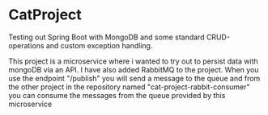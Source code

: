 # CatProject
Testing out Spring Boot with MongoDB and some standard CRUD-operations and custom exception handling.

This project is a microservice where i wanted to try out to persist data with mongoDB via an API.
I have also added RabbitMQ to the project. When you use the endpoint "/publish" you will send a message to the queue
and from the other project in the repository named "cat-project-rabbit-consumer" you can consume the messages from the queue provided by this microservice
